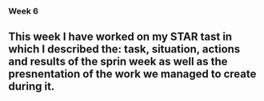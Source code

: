### Week 6
## This week I have worked on my STAR tast in which I described the: task, situation, actions and results of the sprin week as well as the presnentation of the work we managed to create during it.

